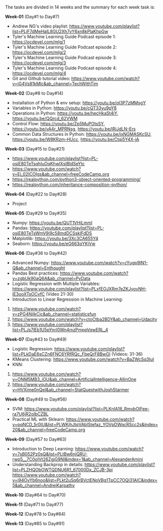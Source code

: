 The tasks are divided in 14 weeks and the summary for each week task is:

**Week-01** (Day#1 to Day#7)
- Andrew NG's video playlist: https://www.youtube.com/playlist?list=PLjF7dMeHalL8GU2Xh7vY6xn8kPlaKhpGw
- Tyler's Machine Learning Guide Podcast episode 1: https://ocdevel.com/mlg/1
- Tyler's Machine Learning Guide Podcast episode 2: https://ocdevel.com/mlg/2
- Tyler's Machine Learning Guide Podcast episode 3: https://ocdevel.com/mlg/3
- Tyler's Machine Learning Guide Podcast episode 4: https://ocdevel.com/mlg/4
- Git and Github tutorial video: https://www.youtube.com/watch?v=jG4Vs81kMlc&ab_channel=TechWithTim

**Week-02** (Day#8 to Day#14)
- Installation of Python & env setup: https://youtu.be/qI3P7zMMsgY
- Variables in Python: https://youtu.be/cQT33yu9pY8
- Operations in Python: https://youtu.be/hecHkaSt4iY, https://youtu.be/QQrcd_62VWM
- Control Flow: https://youtu.be/Zp5MuPOtsSY, https://youtu.be/vA4r_MPRNsg, https://youtu.be/IRiJdLN-Ers
- Common Data Structures in Python: https://youtu.be/ixNGMASKcSU, https://youtu.be/W8KRzm-HUcc, https://youtu.be/Ctqi5Y4X-jA

**Week-03**  (Day#15 to Day#21)
- https://www.youtube.com/playlist?list=PL-osiE80TeTsqhIuOqKhwlXsIBIdSeYtc 
- https://www.youtube.com/watch?v=Ej_02ICOIgs&ab_channel=freeCodeCamp.org
- https://realpython.com/python3-object-oriented-programming/
- https://realpython.com/inheritance-composition-python/

**Week-04**  (Day#22 to Day#28)
- Project 

**Week-05**  (Day#29 to Day#35)
- Numpy: https://youtu.be/QUT1VHiLmmI
- Pandas: https://youtube.com/playlist?list=PL-osiE80TeTsWmV9i9c58mdDCSskIFdDS
- Matplotlib: https://youtu.be/3Xc3CA655Y4
- Seaborn: https://youtu.be/eG663qYKjVw

**Week-06**  (Day#36 to Day#42)
- Advanced Numpy: https://www.youtube.com/watch?v=cYugp9IN1-Q&ab_channel=Enthought
- Pandas Best practices: https://www.youtube.com/watch?v=zgbUk90aQ6A&ab_channel=PyData
- Logistic Regression with Multiple Variables: https://www.youtube.com/playlist?list=PLxfEOJXRm7eZKJyovNH-lE3ooXTsOCvfC (Video 21-30)
- Introduction to Linear Regression in Machine Learning: 
1. https://www.youtube.com/watch?v=zPG4NjIkCjc&ab_channel=statisticsfun
2. https://www.youtube.com/watch?v=ctoCtba2BDY&ab_channel=Udacity
3. https://www.youtube.com/playlist?list=PLJs7lEb1U5pYnrI0Wn4mzPmppVqwERL_4

**Week-07**  (Day#43 to Day#49)
- Logistic Regression: https://www.youtube.com/playlist?list=PLkDaE6sCZn6FNC6YRfRQc_FbeQrF8BwGI (Videos: 31-36)
- KMeans Clustering: https://www.youtube.com/watch?v=BaZWcSq3IuI
- KNN: 
1. https://www.youtube.com/watch?v=ONM5MB3_iOU&ab_channel=ArtificialIntelligence-AllinOne 
2. https://www.youtube.com/watch?v=HVXime0nQeI&ab_channel=StatQuestwithJoshStarmer 

**Week-08**  (Day#49 to Day#56)
- SVM: https://www.youtube.com/playlist?list=PLKnIA16_RmvbOIFee-ra7U6jR2oIbCZBL
- Practical ML with Sklearn: https://www.youtube.com/watch?v=pqNCD_5r0IU&list=PLWKjhJtqVAblStefaz_YOVpDWqcRScc2s&index=20&ab_channel=freeCodeCamp.org

**Week-09**  (Day#57 to Day#63)
- Introduction to Deep Learning:
https://www.youtube.com/watch?v=7sB052Pz0sQ&list=PLtBw6njQRU-rwp5__7C0oIVt26ZgjG9NI&index=1&ab_channel=AlexanderAmini
- Understanding Backprop in details:
https://www.youtube.com/playlist?list=PLZHQObOWTQDNU6R1_67000Dx_ZCJB-3pi  
https://www.youtube.com/watch?v=i94OvYb6noo&list=PLkt2uSq6rBVctENoVBg1TpCC7OQi31AlC&index=5&ab_channel=AndrejKarpathy


**Week-10**  (Day#64 to Day#70)


**Week-11**  (Day#71 to Day#77)


**Week-12**  (Day#78 to Day#84)


**Week-13**  (Day#85 to Day#91)
